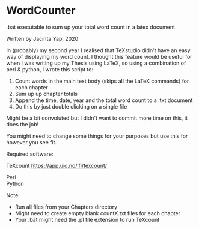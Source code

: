 # WordCounter
.bat executable to sum up your total word count in a latex document

Written by Jacinta Yap, 2020

In (probably) my second year I realised that TeXstudio didn't have an easy way of displaying my word count. I thought this feature would be useful for when I was writing up my Thesis using LaTeX, so using a combination of perl & python, I wrote this script to:

1. Count words in the main text body (skips all the LaTeX commands) for each chapter
2. Sum up up chapter totals 
3. Append the time, date, year and the total word count to a .txt document
4. Do this by just double clicking on a single file

Might be a bit convoluted but I didn't want to commit more time on this, it does the job!

You might need to change some things for your purposes but use this for however you see fit.

Required software:

TeXcount
https://app.uio.no/ifi/texcount/

Perl\
Python

Note:
- Run all files from your Chapters directory
- Might need to create empty blank countX.txt files for each chapter
- Your .bat might need the .pl file extension to run TeXcount
